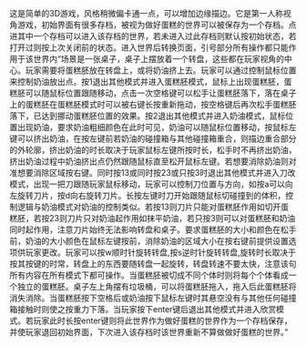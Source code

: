 这是简单的3D游戏，风格稍微偏卡通一点，可以增加边缘描边。它是第一人称视角游戏，初始界面有很多存档，被视为做好蛋糕的世界可以被保存为一个存档。点进其中一个存档可以进入该存档的世界，若未进入过此存档则默认按初始状态，若打开过则按上次关闭前的状态。进入世界后转换页面，引号部分所有操作都只能作用于该世界内“场景是一张桌子，桌子上摆放着一个转盘，这些都在玩家视角的中心。玩家需要将蛋糕胚放在转盘上，或将奶油挤上去。玩家可以通过控制鼠标位置来控制奶油放出点。按1退出其他模式并进入蛋糕胚模式，鼠标上出现蛋糕胚，蛋糕胚可以随鼠标位置跟随移动，点击一次空格键可以松手让蛋糕胚落下，落在桌子上的蛋糕胚在蛋糕胚模式时可以被右键长按重新拖动，按空格键后再次松手蛋糕胚落下，已达到挪动蛋糕胚位置的效果。按2退出其他模式并进入奶油模式，鼠标位置出现奶油，要求奶油粗细颜色在此时可见，奶油可以随鼠标位置移动，按鼠标左键可以挤出奶油，在按左键前若奶油的碰撞箱与其他碰撞箱重合，则描边重合部分的外轮廓，挤出奶油的时长取决于玩家鼠标左键所按时长，松手时不再挤出奶油，挤出奶油过程中奶油挤出点仍然跟随鼠标直至松开鼠标左键。若想要消除奶油则对准想要消除区域按右键。同时按13或同时按23或只按3时退出其他模式并进入刀改模式，出现一把刀跟随玩家鼠标移动，玩家可以控制刀位置与方向，如按a可以向左旋转刀片，按d向右旋转刀片。长按左键时刀开始跟随鼠标切碰撞到的体积，控制逻辑与奶油模式对奶油的控制类似。若按13则刀片只能对蛋糕胚作用如切开蛋糕胚，若按23则刀片只对奶油起作用如抹平奶油，若只按3则可以对蛋糕胚和奶油同时起作用，注意刀片始终无法影响转盘和桌子。要求蛋糕胚的大小和颜色在松手前，奶油的大小颜色在鼠标左键按前，消除奶油的区域大小在按右键前提供设置选项供玩家更改。玩家可以按w顺时针旋转转盘,按s逆时针旋转转盘,旋转时长取决于按其按键的时常，转盘上的东西要随转盘一起旋转，转盘转速不要太快，注意该句所有内容在所有模式下都可操作。当蛋糕胚被切成不同个体时则将每个个体看成一个独立的蛋糕胚。桌子左上角摆有垃圾桶，可以将蛋糕胚拖入，拖入后此蛋糕胚将消失消除。当蛋糕胚按下空格后或奶油按下鼠标左键时其悬空没有与其他任何碰撞箱接触时则使之按重力下落。当玩家按下enter键后退出其他模式并进入欣赏模式。若玩家此时长按enter键则将此世界作为做好蛋糕的世界作为一个存档保存，并使玩家退回初始界面，下次进入该存档时该世界重新不算做做好蛋糕的世界。”